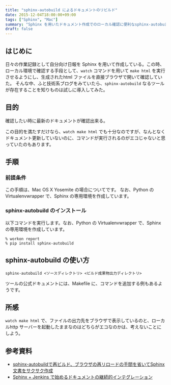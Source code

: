 ```yaml
---
title: "sphinx-autobuild によるドキュメントのリビルド"
date: 2015-12-04T18:00:00+09:00
tags: ["Sphinx", "Mac"]
summary: "Sphinx を用いたドキュメント作成でのローカル確認に便利なsphinx-autobuildについて"
draft: false
---
```


## はじめに

日々の作業記録として自分向け日報を Sphinx を用いて作成している。この時、ローカル環境で確認する手段として、`watch` コマンドを用いて `make html` を実行させるようにし、生成されたhtml ファイルを直接ブラウザで開いて確認していた。 
そんな中、ふと技術系ブログをみていたら、`sphinx-autobuild` なるツールが存在することを知りものは試しに導入してみた。

## 目的

確認したい時に最新のドキュメントが確認出来る。

この目的を満たすだけなら、`watch make html` でも十分なのですが、なんとなくドキュメント更新していないのに、コマンドが実行されるのがエコじゃないと思っていたのもあります。

## 手順

### 前提条件

この手順は、Mac OS X Yosemite の場合についてです。
なお、Python の Virtualenvwrapper で、Sphinx の専用環境を作成しています。

### sphinx-autobuild のインストール

以下コマンドを実行します。なお、Python の Virtualenvwrapper で、Sphinx の専用環境を作成しています。

```console
% workon report
% pip install sphinx-autobuild
```

## sphinx-autobuild の使い方

```console
sphinx-autobuild <ソースディレクトリ> <ビルド成果物出力ディレクトリ>
```

ツールの公式ドキュメントには、Makefile に、コマンドを追加する例もあるようです。

## 所感

`watch make html` で、ファイルの出力先をブラウザで表示しているのと、ローカルhttp サーバーを起動したままなのはどちらがエコなのかは、考えないことにしよう。

## 参考資料

- [sphinx-autobuildで再ビルド、ブラウザの再リロードの手間を省いてSphinx文書をサクサク作成](http://qiita.com/mikanbako/items/28a3fc5d1da42939f941)
- [Sphinx + Jenkins で始めるドキュメントの継続的インテグレーション](http://www.techscore.com/blog/2015/04/01/sphinx-jenkins-で始めるドキュメントの継続的インテグレー/)
